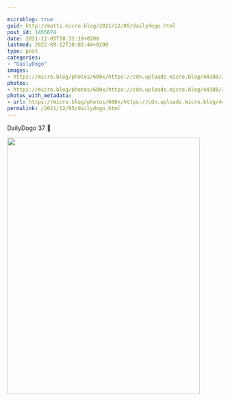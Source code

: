 ```yaml
---

microblog: true
guid: http://matti.micro.blog/2021/12/05/dailydogo.html
post_id: 1455674
date: 2021-12-05T18:32:19+0200
lastmod: 2022-09-12T10:03:44+0200
type: post
categories:
- "DailyDogo"
images:
- https://micro.blog/photos/600x/https://cdn.uploads.micro.blog/44388/2021/eafa66a988.jpg
photos:
- https://micro.blog/photos/600x/https://cdn.uploads.micro.blog/44388/2021/eafa66a988.jpg
photos_with_metadata:
- url: https://micro.blog/photos/600x/https://cdn.uploads.micro.blog/44388/2021/eafa66a988.jpg
permalink: /2021/12/05/dailydogo.html
---
```

DailyDogo 37 🐶

<img src="/media/uploads/2021/eafa66a988.jpg" width="450" height="600" alt="" />
